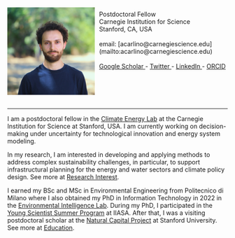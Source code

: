 <img style="float: left; padding: 10px 10px 0px 0px;" src="ACarlino.jpeg" height="200" alt="photo"/>

<br>
Postdoctoral Fellow 
<br>
Carnegie Institution for Science
<br>
Stanford, CA, USA <br>
<br>
email: [acarlino@carnegiescience.edu](mailto:acarlino@carnegiescience.edu) <br>
<br>
<a href="https://scholar.google.com/citations?user=-8pdFX0AAAAJ&hl=en"> Google Scholar </a>  -
<a href="www.twitter.com/AngeloCarlino3"> Twitter </a> -
<a href="https://www.linkedin.com/in/angelo-carlino-570051170/"> LinkedIn </a> -
<a href="https://orcid.org/0000-0002-8403-9070"> ORCID </a>

<br clear="left"/>

<br>

<hr>

I am a postdoctoral fellow in the <a href="https://climateenergylab.org/">Climate Energy Lab</a> at the Carnegie Institution for Science at Stanford, USA. I am currently working on decision-making under uncertainty for technological innovation and energy system modeling.
<br>

In my research, I am interested in developing and applying methods to address complex sustainability challenges, in particular, to support infrastructural planning for the energy and water sectors and climate policy design. See more at <a href="angelo-carlino.github.io/Research.html"> Research Interest</a>.
<br>

I earned my BSc and MSc in Environmental Engineering from Politecnico di Milano where I also obtained my PhD in Information Technology in 2022 in the <a href="https://www.ei.deib.polimi.it/"> Environmental Intelligence Lab</a>. During my PhD, I participated in the <a href="https://iiasa.ac.at/early-career/yssp">Young Scientist Summer Program</a> at IIASA.
After that, I was a visiting postdoctoral scholar at the <a href="https://naturalcapitalproject.stanford.edu/"> Natural Capital Project</a> at Stanford University. See more at <a href="angelo-carlino.github.io/Education.html"> Education</a>.
